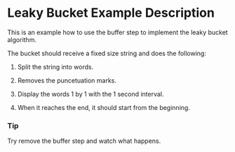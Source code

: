 # Leaky Bucket Example Description

This is an example how to use the buffer step to implement the leaky bucket algorithm.

The bucket should receive a fixed size string and does the following:

1. Split the string into words.

2. Removes the puncetuation marks.

3. Display the words 1 by 1 with the 1 second interval.

4. When it reaches the end, it should start from the beginning.

### Tip

Try remove the buffer step and watch what happens.
